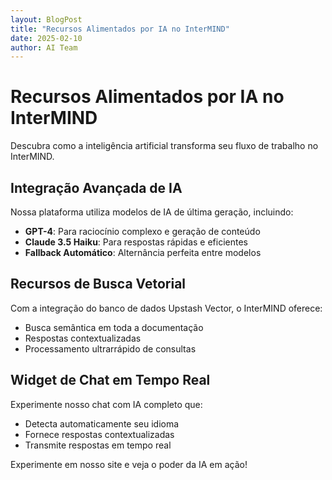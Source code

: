 ```yaml
---
layout: BlogPost
title: "Recursos Alimentados por IA no InterMIND"
date: 2025-02-10
author: AI Team
---
```


# Recursos Alimentados por IA no InterMIND

Descubra como a inteligência artificial transforma seu fluxo de trabalho no InterMIND.

<!--more-->

## Integração Avançada de IA

Nossa plataforma utiliza modelos de IA de última geração, incluindo:

- **GPT-4**: Para raciocínio complexo e geração de conteúdo
- **Claude 3.5 Haiku**: Para respostas rápidas e eficientes
- **Fallback Automático**: Alternância perfeita entre modelos

## Recursos de Busca Vetorial

Com a integração do banco de dados Upstash Vector, o InterMIND oferece:

- Busca semântica em toda a documentação
- Respostas contextualizadas
- Processamento ultrarrápido de consultas

## Widget de Chat em Tempo Real

Experimente nosso chat com IA completo que:

- Detecta automaticamente seu idioma
- Fornece respostas contextualizadas
- Transmite respostas em tempo real

Experimente em nosso site e veja o poder da IA em ação!